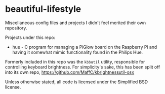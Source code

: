 beautiful-lifestyle
===================

Miscellaneous config files and projects I didn't feel merited their own repository.

Projects under this repo:
- hue - C program for managing a PiGlow board on the Raspberry Pi and having it somewhat mimic functionality found in the Philips Hue.

Formerly included in this repo was the `kbbutil` utility, responsible for controlling keyboard brightness. For simplicity's sake, this has been split off into its own repo, https://github.com/MaffC/kbrightnessutil-osx

Unless otherwise stated, all code is licensed under the Simplified BSD license.
